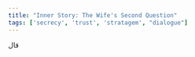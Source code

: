 ```yaml
---
title: "Inner Story: The Wife's Second Question"
tags: ['secrecy', 'trust', 'stratagem', "dialogue"]
---
```


 قال
